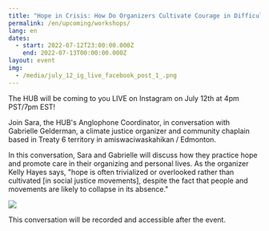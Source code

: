 ```yaml
---
title: "Hope in Crisis: How Do Organizers Cultivate Courage in Difficult Times?"
permalink: /en/upcoming/workshops/
lang: en
dates:
  - start: 2022-07-12T23:00:00.000Z
    end: 2022-07-13T00:00:00.000Z
layout: event
img:
  - /media/july_12_ig_live_facebook_post_1_.png
---
```

The HUB will be coming to you LIVE on Instagram on July 12th at 4pm PST/7pm EST!

Join Sara, the HUB's Anglophone Coordinator, in conversation with Gabrielle Gelderman, a climate justice organizer and community chaplain based in Treaty 6 territory in amiswaciwaskahikan / Edmonton.

In this conversation, Sara and Gabrielle will discuss how they practice hope and promote care in their organizing and personal lives. As the organizer Kelly Hayes says, "hope is often trivialized or overlooked rather than cultivated \[in social justice movements], despite the fact that people and movements are likely to collapse in its absence."

![](/media/july_12_ig_live_facebook_post_1_.png)

This conversation will be recorded and accessible after the event.